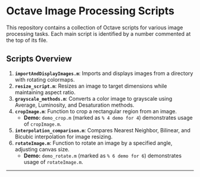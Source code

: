 # Octave Image Processing Scripts

This repository contains a collection of Octave scripts for various image processing tasks. Each main script is identified by a number commented at the top of its file.

## Scripts Overview

1.  **`importAndDisplayImages.m`**: Imports and displays images from a directory with rotating colormaps.
2.  **`resize_script.m`**: Resizes an image to target dimensions while maintaining aspect ratio.
3.  **`grayscale_methods.m`**: Converts a color image to grayscale using Average, Luminosity, and Desaturation methods.
4.  **`cropImage.m`**: Function to crop a rectangular region from an image.
    *   **Demo:** `demo_crop.m` (marked as `% 4 demo for 4`) demonstrates usage of `cropImage.m`.
5.  **`interpolation_comparison.m`**: Compares Nearest Neighbor, Bilinear, and Bicubic interpolation for image resizing.
6.  **`rotateImage.m`**: Function to rotate an image by a specified angle, adjusting canvas size.
    *   **Demo:** `demo_rotate.m` (marked as `% 6 demo for 6`) demonstrates usage of `rotateImage.m`.

---
